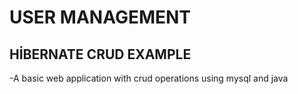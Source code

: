 # USER MANAGEMENT
## HİBERNATE CRUD EXAMPLE
-A basic web application with crud operations using mysql and java
